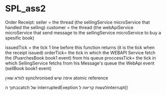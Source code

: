 # SPL_ass2

Order Receipt:
seller = the thread (the sellingService microService that handled the selling)
customer = the thread (the webApiService microService that send message to the sellingService microService to buy a spesific book)

issuedTick = the tick 1 line before this function returns (it is the tick when the receipt issued)
orderTick= the tick in which the WEBAPI Service fetch the (PuarchesBook book1 event) from his queue
proccessTick= the tick in which  SellingService fetchs from his Message's queue the WebApi event (sellBook book1 event)


לוודא שאין synchronised איפה שיש atomic reference

בתוך הcatch של interruptedExeption לעשות קריאה לinterrupt()

